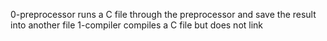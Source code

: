 0-preprocessor runs a C file through the preprocessor and save the result into another file
1-compiler compiles a C file but does not link
